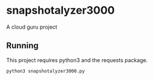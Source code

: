 # snapshotalyzer3000
A cloud guru project

## Running

This project requires python3 and the requests package.

`python3 snapshotalyzer3000.py`
